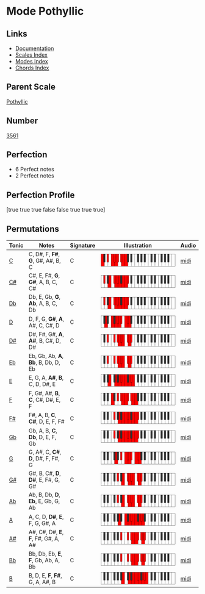 # Mode Pothyllic

## Links

- [Documentation](index.md)
- [Scales Index](Scales.md)
- [Modes Index](Modes.md)
- [Chords Index](Chords.md)

## Parent Scale

[Pothyllic](ScalePothyllic.md)

## Number

[3561](https://ianring.com/musictheory/scales/3561)

## Perfection

- 6 Perfect notes
- 2 Perfect notes

## Perfection Profile

[true true true false false true true true]

## Permutations

| Tonic | Notes | Signature | Illustration | Audio |
|-------|-------|-----------|--------------|-------|
| [C](ModeCNaturalPothyllic.md) | C, D#, F, **F#**, **G**, G#, A#, B, C | C | ![CNaturalPothyllic](ModeCNaturalPothyllic.png) | [midi](https://github.com/edipermadi/music/blob/main/docs/ModeCNaturalPothyllic.mid?raw=true) |
| [C#](ModeCSharpPothyllic.md) | C#, E, F#, **G**, **G#**, A, B, C, C# | C | ![CSharpPothyllic](ModeCSharpPothyllic.png) | [midi](https://github.com/edipermadi/music/blob/main/docs/ModeCSharpPothyllic.mid?raw=true) |
| [Db](ModeDFlatPothyllic.md) | Db, E, Gb, **G**, **Ab**, A, B, C, Db | C | ![DFlatPothyllic](ModeDFlatPothyllic.png) | [midi](https://github.com/edipermadi/music/blob/main/docs/ModeDFlatPothyllic.mid?raw=true) |
| [D](ModeDNaturalPothyllic.md) | D, F, G, **G#**, **A**, A#, C, C#, D | C | ![DNaturalPothyllic](ModeDNaturalPothyllic.png) | [midi](https://github.com/edipermadi/music/blob/main/docs/ModeDNaturalPothyllic.mid?raw=true) |
| [D#](ModeDSharpPothyllic.md) | D#, F#, G#, **A**, **A#**, B, C#, D, D# | C | ![DSharpPothyllic](ModeDSharpPothyllic.png) | [midi](https://github.com/edipermadi/music/blob/main/docs/ModeDSharpPothyllic.mid?raw=true) |
| [Eb](ModeEFlatPothyllic.md) | Eb, Gb, Ab, **A**, **Bb**, B, Db, D, Eb | C | ![EFlatPothyllic](ModeEFlatPothyllic.png) | [midi](https://github.com/edipermadi/music/blob/main/docs/ModeEFlatPothyllic.mid?raw=true) |
| [E](ModeENaturalPothyllic.md) | E, G, A, **A#**, **B**, C, D, D#, E | C | ![ENaturalPothyllic](ModeENaturalPothyllic.png) | [midi](https://github.com/edipermadi/music/blob/main/docs/ModeENaturalPothyllic.mid?raw=true) |
| [F](ModeFNaturalPothyllic.md) | F, G#, A#, **B**, **C**, C#, D#, E, F | C | ![FNaturalPothyllic](ModeFNaturalPothyllic.png) | [midi](https://github.com/edipermadi/music/blob/main/docs/ModeFNaturalPothyllic.mid?raw=true) |
| [F#](ModeFSharpPothyllic.md) | F#, A, B, **C**, **C#**, D, E, F, F# | C | ![FSharpPothyllic](ModeFSharpPothyllic.png) | [midi](https://github.com/edipermadi/music/blob/main/docs/ModeFSharpPothyllic.mid?raw=true) |
| [Gb](ModeGFlatPothyllic.md) | Gb, A, B, **C**, **Db**, D, E, F, Gb | C | ![GFlatPothyllic](ModeGFlatPothyllic.png) | [midi](https://github.com/edipermadi/music/blob/main/docs/ModeGFlatPothyllic.mid?raw=true) |
| [G](ModeGNaturalPothyllic.md) | G, A#, C, **C#**, **D**, D#, F, F#, G | C | ![GNaturalPothyllic](ModeGNaturalPothyllic.png) | [midi](https://github.com/edipermadi/music/blob/main/docs/ModeGNaturalPothyllic.mid?raw=true) |
| [G#](ModeGSharpPothyllic.md) | G#, B, C#, **D**, **D#**, E, F#, G, G# | C | ![GSharpPothyllic](ModeGSharpPothyllic.png) | [midi](https://github.com/edipermadi/music/blob/main/docs/ModeGSharpPothyllic.mid?raw=true) |
| [Ab](ModeAFlatPothyllic.md) | Ab, B, Db, **D**, **Eb**, E, Gb, G, Ab | C | ![AFlatPothyllic](ModeAFlatPothyllic.png) | [midi](https://github.com/edipermadi/music/blob/main/docs/ModeAFlatPothyllic.mid?raw=true) |
| [A](ModeANaturalPothyllic.md) | A, C, D, **D#**, **E**, F, G, G#, A | C | ![ANaturalPothyllic](ModeANaturalPothyllic.png) | [midi](https://github.com/edipermadi/music/blob/main/docs/ModeANaturalPothyllic.mid?raw=true) |
| [A#](ModeASharpPothyllic.md) | A#, C#, D#, **E**, **F**, F#, G#, A, A# | C | ![ASharpPothyllic](ModeASharpPothyllic.png) | [midi](https://github.com/edipermadi/music/blob/main/docs/ModeASharpPothyllic.mid?raw=true) |
| [Bb](ModeBFlatPothyllic.md) | Bb, Db, Eb, **E**, **F**, Gb, Ab, A, Bb | C | ![BFlatPothyllic](ModeBFlatPothyllic.png) | [midi](https://github.com/edipermadi/music/blob/main/docs/ModeBFlatPothyllic.mid?raw=true) |
| [B](ModeBNaturalPothyllic.md) | B, D, E, **F**, **F#**, G, A, A#, B | C | ![BNaturalPothyllic](ModeBNaturalPothyllic.png) | [midi](https://github.com/edipermadi/music/blob/main/docs/ModeBNaturalPothyllic.mid?raw=true) |
